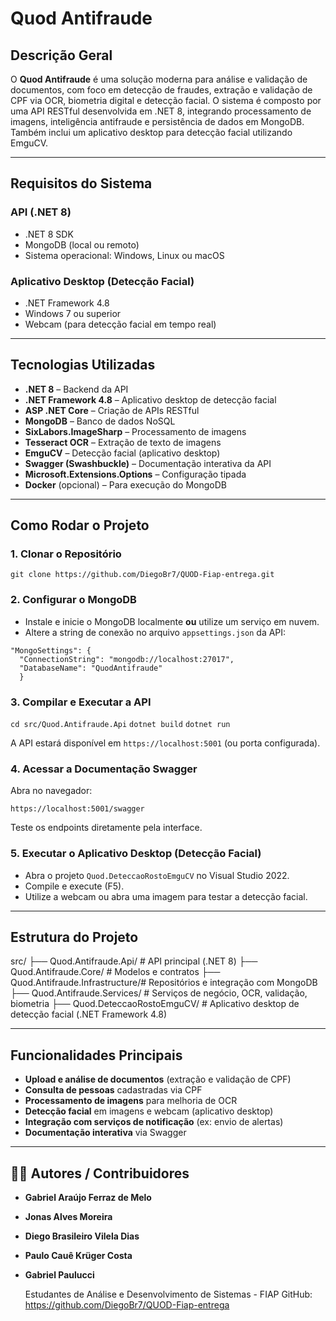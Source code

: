 # Quod Antifraude

## Descrição Geral

O **Quod Antifraude** é uma solução moderna para análise e validação de documentos, com foco em detecção de fraudes, extração e validação de CPF via OCR, biometria digital e detecção facial. O sistema é composto por uma API RESTful desenvolvida em .NET 8, integrando processamento de imagens, inteligência antifraude e persistência de dados em MongoDB. Também inclui um aplicativo desktop para detecção facial utilizando EmguCV.

---

## Requisitos do Sistema

### API (.NET 8)
- .NET 8 SDK
- MongoDB (local ou remoto)
- Sistema operacional: Windows, Linux ou macOS

### Aplicativo Desktop (Detecção Facial)
- .NET Framework 4.8
- Windows 7 ou superior
- Webcam (para detecção facial em tempo real)

---

## Tecnologias Utilizadas

- **.NET 8** – Backend da API
- **.NET Framework 4.8** – Aplicativo desktop de detecção facial
- **ASP .NET Core** – Criação de APIs RESTful
- **MongoDB** – Banco de dados NoSQL
- **SixLabors.ImageSharp** – Processamento de imagens
- **Tesseract OCR** – Extração de texto de imagens
- **EmguCV** – Detecção facial (aplicativo desktop)
- **Swagger (Swashbuckle)** – Documentação interativa da API
- **Microsoft.Extensions.Options** – Configuração tipada
- **Docker** (opcional) – Para execução do MongoDB

---

## Como Rodar o Projeto

### 1. Clonar o Repositório

`git clone https://github.com/DiegoBr7/QUOD-Fiap-entrega.git`


### 2. Configurar o MongoDB

- Instale e inicie o MongoDB localmente **ou** utilize um serviço em nuvem.
- Altere a string de conexão no arquivo `appsettings.json` da API:

```
"MongoSettings": {
  "ConnectionString": "mongodb://localhost:27017",
  "DatabaseName": "QuodAntifraude"
  }
```


### 3. Compilar e Executar a API

`cd src/Quod.Antifraude.Api`
`dotnet build`
`dotnet run`


A API estará disponível em `https://localhost:5001` (ou porta configurada).

### 4. Acessar a Documentação Swagger

Abra no navegador:

`https://localhost:5001/swagger`

Teste os endpoints diretamente pela interface.

### 5. Executar o Aplicativo Desktop (Detecção Facial)

- Abra o projeto `Quod.DeteccaoRostoEmguCV` no Visual Studio 2022.
- Compile e execute (F5).
- Utilize a webcam ou abra uma imagem para testar a detecção facial.

---

## Estrutura do Projeto

src/
├── Quod.Antifraude.Api/           # API principal (.NET 8)
├── Quod.Antifraude.Core/          # Modelos e contratos
├── Quod.Antifraude.Infrastructure/# Repositórios e integração com MongoDB
├── Quod.Antifraude.Services/      # Serviços de negócio, OCR, validação, biometria
├── Quod.DeteccaoRostoEmguCV/      # Aplicativo desktop de detecção facial (.NET Framework 4.8)


---

## Funcionalidades Principais

- **Upload e análise de documentos** (extração e validação de CPF)
- **Consulta de pessoas** cadastradas via CPF
- **Processamento de imagens** para melhoria de OCR
- **Detecção facial** em imagens e webcam (aplicativo desktop)
- **Integração com serviços de notificação** (ex: envio de alertas)
- **Documentação interativa** via Swagger

---

## 👨‍💻 Autores / Contribuidores

- **Gabriel Araújo Ferraz de Melo**
- **Jonas Alves Moreira**
- **Diego Brasileiro Vilela Dias**
- **Paulo Cauê Krüger Costa**
- **Gabriel Paulucci**

  Estudantes de Análise e Desenvolvimento de Sistemas - FIAP
  GitHub: https://github.com/DiegoBr7/QUOD-Fiap-entrega
